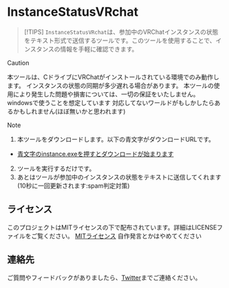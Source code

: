 # InstanceStatusVRchat

> [!TIPS]
> `InstanceStatusVRchat`は、参加中のVRChatインスタンスの状態をテキスト形式で送信するツールです。このツールを使用することで、インスタンスの情報を手軽に確認できます。

> [!CAUTION]
> 本ツールは、CドライブにVRChatがインストールされている環境でのみ動作します。
> インスタンスの状態の同期が多少遅れる場合があります。
> 本ツールの使用により発生した問題や損害については、一切の保証をいたしません。
> windowsで使うことを想定しています
> 対応してないワールドがもしかしたらあるかもしれません(ほぼ無いかと思われます)

> [!NOTE]
> 1. 本ツールをダウンロードします。以下の青文字がダウンロードURLです。
>   - [青文字のinstance.exeを押すとダウンロードが始まります](<https://github.com/Madoa5561/InstanceStatusVRchat/releases/tag/download>)
> 2. ツールを実行するだけです。
> 3. あとはツールが参加中のインスタンスの状態をテキストに送信してくれます(10秒に一回更新されます:spam判定対策)

## ライセンス
このプロジェクトはMITライセンスの下で配布されています。詳細はLICENSEファイルをご覧ください。
[MITライセンス](<https://github.com/Madoa5561/InstanceStatusVRchat/blob/main/LICENSE>)
自作発言とかはやめてください

## 連絡先
ご質問やフィードバックがありましたら、[Twitter](<https://x.com/shota5561>)までご連絡ください。
